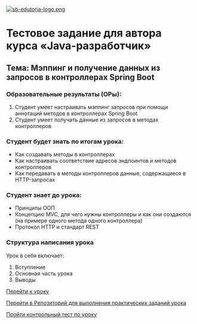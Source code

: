 [![sb-edutoria-logo.png](https://i.postimg.cc/8s8NwgCD/sb-edutoria-logo.png)](https://edutoria.ru/)

# Тестовое задание для автора курса «Java-разработчик»

## Тема: Мэппинг и получение данных из запросов в контроллерах Spring Boot

### Образовательные результаты (ОРы):

1) Студент умеет настраивать мэппинг запросов при помощи аннотаций методов в контроллерах Spring Boot  
2) Студент умеет получать данные из запросов в методах контроллеров  

### Студент будет знать по итогам урока:  

- Как создавать методы в контроллерах  
- Как настраивать соответствие адресов эндпоинтов и методов контроллеров  
- Как передавать в методы контроллеров данные, содержащиеся в HTTP-запросах  

### Студент знает до урока:  

- Принципы ООП  
- Концепцию MVC, для чего нужны контроллеры и как они создаются (на примере одного метода одного контроллера)  
- Протокол HTTP и стандарт REST  

### Структура написания урока  

Урок в себя включает:  

1. Вступление  
2. Основная часть урока  
3. Выводы   
  
  
  
[Перейти к уроку](https://github.com/sproshchaev/edutoria-demo/blob/main/Java%20Developer/Mapping%20and%20Retrieving%20Data%20from%20Requests%20in%20Spring%20Boot%20Controllers.md)

[Перейти в Репозиторий для выполнения практических заданий урока](https://github.com/sproshchaev/edutoria-demo/tree/main/spring-boot-mapping-requests)

[Пройти контрольный тест по уроку](https://forms.gle/ThAcBTWHqr1hAUYY7)
